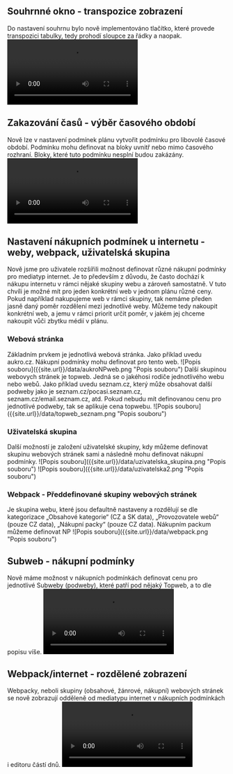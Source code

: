 ﻿---
categories: [fenix]
layout: fenix
---
## Souhrnné okno - transpozice zobrazení
Do nastavení souhrnu bylo nově implementováno tlačítko, které provede transpozici tabulky, tedy prohodí sloupce za řádky a naopak.
<video src="{{site.url}}/data/transpozice.mp4" type="video/mp4" controls></video>

## Zakazování časů - výběr časového období
Nově lze v nastavení podmínek plánu vytvořit podmínku pro libovolé časové období. Podmínku mohu definovat na bloky uvnitř nebo mimo časového rozhraní.
Bloky, které tuto podmínku nesplní budou zakázány. 
<video src="{{site.url}}/data/mimo_casy.mp4" type="video/mp4" controls></video>

## Nastavení nákupních podmínek u internetu - weby, webpack, uživatelská skupina
Nově jsme pro uživatele rozšířili možnost definovat různé nákupní podmínky pro mediatyp internet.
Je to především z důvodu, že často dochází k nákupu internetu v rámci nějaké skupiny webu a zároveň samostatně. 
V tuto chvíli je možné mít pro jeden konkrétní web v jednom plánu různé ceny. 
Pokud například nakupujeme web v rámci skupiny, tak nemáme předen jasně daný poměr rozdělení mezi jednotlivé weby. 
Můžeme tedy nakoupit konkrétní web, a jemu v rámci priorit určit poměr, v jakém jej chceme nakoupit vůči zbytku médií v plánu.


<h3>Webová stránka</h3>
Základním prvkem je jednotlivá webová stránka. Jako příklad uvedu aukro.cz. Nákupní podmínky mohu definovat pro tento web.
![Popis souboru]({{site.url}}/data/aukroNPweb.png "Popis souboru")
Další skupinou webovych stránek je topweb. Jedná se o jakéhosi rodiče jednotlivého webu nebo webů. Jako příklad uvedu seznam.cz, který může obsahovat další podweby jako je seznam.cz/pocasi.seznam.cz, seznam.cz/email.seznam.cz, atd. Pokud nebudu mít definovanou cenu pro jednotlivé podweby, tak se aplikuje cena topwebu.
![Popis souboru]({{site.url}}/data/topweb_seznam.png "Popis souboru")

<h3>Uživatelská skupina</h3>
Další možností je založení uživatelské skupiny, kdy můžeme definovat skupinu webových stránek sami a následně mohu definovat nákupní podmínky.
![Popis souboru]({{site.url}}/data/uzivatelska_skupina.png "Popis souboru")
![Popis souboru]({{site.url}}/data/uzivatelska2.png "Popis souboru")

<h3>Webpack - Předdefinované skupiny webových stránek</h3>
Je skupina webu, které jsou defaultně nastaveny a rozdělují se dle kategorizace „Obsahové kategorie“ (CZ a SK data), „Provozovatele webů“ (pouze CZ data), „Nákupní packy“ (pouze CZ data). Nákupním packum můžeme definovat NP
![Popis souboru]({{site.url}}/data/webpack.png "Popis souboru")

## Subweb - nákupní podmínky 
Nově máme možnost v nákupních podmínkách definovat cenu pro jednotlivé Subweby (podweby), které patří pod nějaký Topweb, a to dle popisu víše.
<video src="{{site.url}}/data/NP_subweb.mp4" type="video/mp4" controls></video>

## Webpack/internet - rozdělené zobrazení
Webpacky, neboli skupiny (obsahové, žánrové, nákupní) webových stránek se nově zobrazují odděleně od mediatypu internet v nákupních podmínkách i editoru částí dnů.
<video src="{{site.url}}/data/pack_internet_oddeleno.mp4" type="video/mp4" controls></video>
